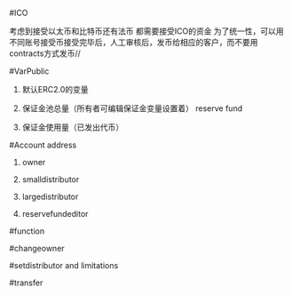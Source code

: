 #ICO
  
  考虑到接受以太币和比特币还有法币 都需要接受ICO的资金  为了统一性，可以用不同账号接受币接受完毕后，人工审核后，发币给相应的客户，而不要用contracts方式发币//

#VarPublic
  
  1. 默认ERC2.0的变量
  
  2. 保证金池总量（所有者可编辑保证金变量设置着） reserve fund

  3. 保证金使用量（已发出代币） 

#Account address

  1. owner

  2. smalldistributor
  
  3. largedistributor

  4. reservefundeditor

#function
 
  #changeowner

  #setdistributor and limitations 

  #transfer
    
